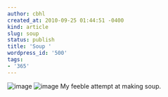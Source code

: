 ```yaml
---
author: cbhl
created_at: 2010-09-25 01:44:51 -0400
kind: article
slug: soup
status: publish
title: 'Soup '
wordpress_id: '500'
tags:
- '365'
---
```


![image](http://images.azuresky.ca/blog/wp-content/uploads/2010/09/wpid-IMG_20100924_174657.jpg)
![image](http://images.azuresky.ca/blog/wp-content/uploads/2010/09/wpid-IMG_20100924_180320.jpg)
My feeble attempt at making soup.
